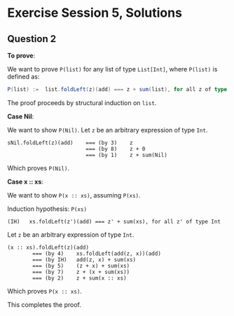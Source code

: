 # Exercise Session 5, Solutions

## Question 2

**To prove**:

We want to prove `P(list)` for any list of type `List[Int]`, where `P(list)` is defined as:

```scala
P(list) :=  list.foldLeft(z)(add) === z + sum(list), for all z of type Int
```

The proof proceeds by structural induction on `list`.

**Case Nil**:

We want to show `P(Nil)`.
Let `z` be an arbitrary expression of type `Int`.

```
sNil.foldLeft(z)(add)    === (by 3)    z
                         === (by 8)    z + 0
                         === (by 1)    z + sum(Nil)
```

Which proves `P(Nil)`.

**Case x :: xs**:

We want to show `P(x :: xs)`, assuming `P(xs)`.

Induction hypothesis: `P(xs)`

```
(IH)   xs.foldLeft(z')(add) === z' + sum(xs), for all z' of type Int
```

Let `z` be an arbitrary expression of type `Int`.

```
(x :: xs).foldLeft(z)(add)
        === (by 4)    xs.foldLeft(add(z, x))(add)
        === (by IH)   add(z, x) + sum(xs)
        === (by 5)    (z + x) + sum(xs)
        === (by 7)    z + (x + sum(xs))
        === (by 2)    z + sum(x :: xs)
```

Which proves `P(x :: xs)`.

This completes the proof.
